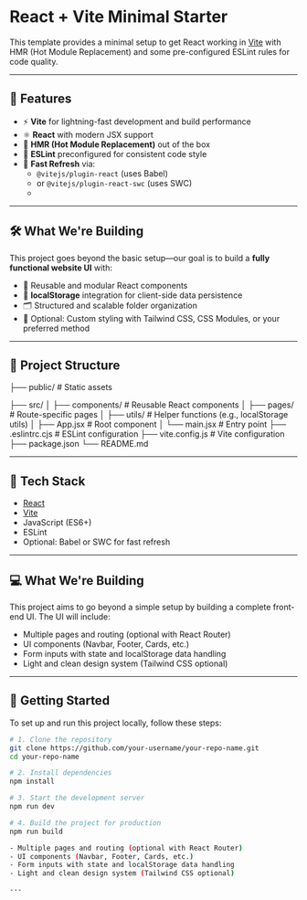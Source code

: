 # React + Vite Minimal Starter

This template provides a minimal setup to get React working in [Vite](https://vitejs.dev/) with HMR (Hot Module Replacement) and some pre-configured ESLint rules for code quality.


---

## 🔧 Features

- ⚡ **Vite** for lightning-fast development and build performance
- ⚛️ **React** with modern JSX support
- 🔄 **HMR (Hot Module Replacement)** out of the box
- 🧹 **ESLint** preconfigured for consistent code style
- 🧠 **Fast Refresh** via:
  - `@vitejs/plugin-react` (uses Babel)
  - or `@vitejs/plugin-react-swc` (uses SWC)
  - 
---

## 🛠 What We're Building

This project goes beyond the basic setup—our goal is to build a **fully functional website UI** with:

- 🧱 Reusable and modular React components
- 💾 **localStorage** integration for client-side data persistence
- 🗂 Structured and scalable folder organization
- 🎨 Optional: Custom styling with Tailwind CSS, CSS Modules, or your preferred method


---
## 📁 Project Structure

├── public/              # Static assets

├── src/
│   ├── components/      # Reusable React components
│   ├── pages/           # Route-specific pages
│   ├── utils/           # Helper functions (e.g., localStorage utils)
│   ├── App.jsx          # Root component
│   └── main.jsx         # Entry point
├── .eslintrc.cjs        # ESLint configuration
├── vite.config.js       # Vite configuration
├── package.json
└── README.md





---

## 🧪 Tech Stack

- [React](https://react.dev)
- [Vite](https://vitejs.dev)
- JavaScript (ES6+)
- ESLint
- Optional: Babel or SWC for fast refresh

---

## 💻 What We're Building

This project aims to go beyond a simple setup by building a complete front-end UI. The UI will include:

- Multiple pages and routing (optional with React Router)
- UI components (Navbar, Footer, Cards, etc.)
- Form inputs with state and localStorage data handling
- Light and clean design system (Tailwind CSS optional)

---

## 🚀 Getting Started

To set up and run this project locally, follow these steps:

```bash
# 1. Clone the repository
git clone https://github.com/your-username/your-repo-name.git
cd your-repo-name

# 2. Install dependencies
npm install

# 3. Start the development server
npm run dev

# 4. Build the project for production
npm run build

- Multiple pages and routing (optional with React Router)
- UI components (Navbar, Footer, Cards, etc.)
- Form inputs with state and localStorage data handling
- Light and clean design system (Tailwind CSS optional)

---
